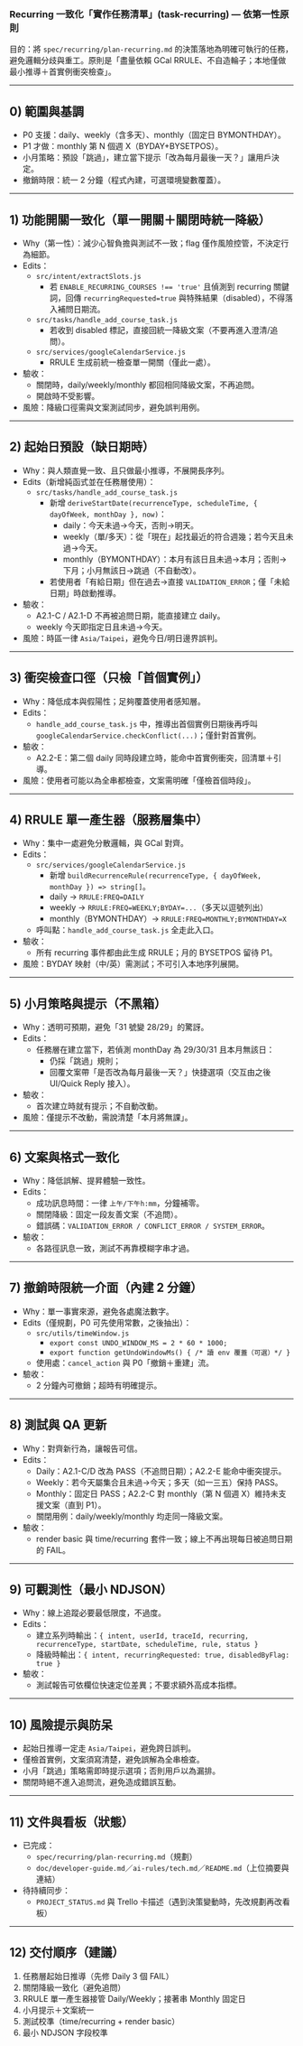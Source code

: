 ### Recurring 一致化「實作任務清單」(task-recurring) — 依第一性原則

目的：將 `spec/recurring/plan-recurring.md` 的決策落地為明確可執行的任務，避免邏輯分歧與重工。原則是「盡量依賴 GCal RRULE、不自造輪子；本地僅做最小推導＋首實例衝突檢查」。

---

## 0) 範圍與基調
- P0 支援：daily、weekly（含多天）、monthly（固定日 BYMONTHDAY）。
- P1 才做：monthly 第 N 個週 X（BYDAY+BYSETPOS）。
- 小月策略：預設「跳過」，建立當下提示「改為每月最後一天？」讓用戶決定。
- 撤銷時限：統一 2 分鐘（程式內建，可選環境變數覆蓋）。

---

## 1) 功能開關一致化（單一開關＋關閉時統一降級）
- Why（第一性）：減少心智負擔與測試不一致；flag 僅作風險控管，不決定行為細節。
- Edits：
  - `src/intent/extractSlots.js`
    - 若 `ENABLE_RECURRING_COURSES !== 'true'` 且偵測到 recurring 關鍵詞，回傳 `recurringRequested=true` 與特殊結果（disabled），不得落入補問日期流。
  - `src/tasks/handle_add_course_task.js`
    - 若收到 disabled 標記，直接回統一降級文案（不要再進入澄清/追問）。
  - `src/services/googleCalendarService.js`
    - RRULE 生成前統一檢查單一開關（僅此一處）。
- 驗收：
  - 關閉時，daily/weekly/monthly 都回相同降級文案，不再追問。
  - 開啟時不受影響。
- 風險：降級口徑需與文案測試同步，避免誤判用例。

---

## 2) 起始日預設（缺日期時）
- Why：與人類直覺一致、且只做最小推導，不展開長序列。
- Edits（新增純函式並在任務層使用）：
  - `src/tasks/handle_add_course_task.js`
    - 新增 `deriveStartDate(recurrenceType, scheduleTime, { dayOfWeek, monthDay }, now)`：
      - daily：今天未過→今天，否則→明天。
      - weekly（單/多天）：從「現在」起找最近的符合週幾；若今天且未過→今天。
      - monthly（BYMONTHDAY）：本月有該日且未過→本月；否則→下月；小月無該日→跳過（不自動改）。
    - 若使用者「有給日期」但在過去→直接 `VALIDATION_ERROR`；僅「未給日期」時啟動推導。
- 驗收：
  - A2.1-C / A2.1-D 不再被追問日期，能直接建立 daily。
  - weekly 今天即指定日且未過→今天。
- 風險：時區一律 `Asia/Taipei`，避免今日/明日邊界誤判。

---

## 3) 衝突檢查口徑（只檢「首個實例」）
- Why：降低成本與假陽性；足夠覆蓋使用者感知層。
- Edits：
  - `handle_add_course_task.js` 中，推導出首個實例日期後再呼叫 `googleCalendarService.checkConflict(...)`；僅針對首實例。
- 驗收：
  - A2.2-E：第二個 daily 同時段建立時，能命中首實例衝突，回清單＋引導。
- 風險：使用者可能以為全串都檢查，文案需明確「僅檢首個時段」。

---

## 4) RRULE 單一產生器（服務層集中）
- Why：集中一處避免分散邏輯，與 GCal 對齊。
- Edits：
  - `src/services/googleCalendarService.js`
    - 新增 `buildRecurrenceRule(recurrenceType, { dayOfWeek, monthDay }) => string[]`。
    - daily → `RRULE:FREQ=DAILY`
    - weekly → `RRULE:FREQ=WEEKLY;BYDAY=...`（多天以逗號列出）
    - monthly（BYMONTHDAY）→ `RRULE:FREQ=MONTHLY;BYMONTHDAY=X`
  - 呼叫點：`handle_add_course_task.js` 全走此入口。
- 驗收：
  - 所有 recurring 事件都由此生成 RRULE；月的 BYSETPOS 留待 P1。
- 風險：BYDAY 映射（中/英）需測試；不可引入本地序列展開。

---

## 5) 小月策略與提示（不黑箱）
- Why：透明可預期，避免「31 號變 28/29」的驚訝。
- Edits：
  - 任務層在建立當下，若偵測 monthDay 為 29/30/31 且本月無該日：
    - 仍採「跳過」規則；
    - 回覆文案帶「是否改為每月最後一天？」快捷選項（交互由之後 UI/Quick Reply 接入）。
- 驗收：
  - 首次建立時就有提示；不自動改動。
- 風險：僅提示不改動，需說清楚「本月將無課」。

---

## 6) 文案與格式一致化
- Why：降低誤解、提昇體驗一致性。
- Edits：
  - 成功訊息時間：一律 `上午/下午h:mm`，分鐘補零。
  - 關閉降級：固定一段友善文案（不追問）。
  - 錯誤碼：`VALIDATION_ERROR / CONFLICT_ERROR / SYSTEM_ERROR`。
- 驗收：
  - 各路徑訊息一致，測試不再靠模糊字串才過。

---

## 7) 撤銷時限統一介面（內建 2 分鐘）
- Why：單一事實來源，避免各處魔法數字。
- Edits（僅規劃，P0 可先使用常數，之後抽出）：
  - `src/utils/timeWindow.js`
    - `export const UNDO_WINDOW_MS = 2 * 60 * 1000;`
    - `export function getUndoWindowMs() { /* 讀 env 覆蓋（可選）*/ }`
  - 使用處：`cancel_action` 與 P0「撤銷＋重建」流。
- 驗收：
  - 2 分鐘內可撤銷；超時有明確提示。

---

## 8) 測試與 QA 更新
- Why：對齊新行為，讓報告可信。
- Edits：
  - Daily：A2.1-C/D 改為 PASS（不追問日期）；A2.2-E 能命中衝突提示。
  - Weekly：若今天屬集合且未過→今天；多天（如一三五）保持 PASS。
  - Monthly：固定日 PASS；A2.2-C 對 monthly（第 N 個週 X）維持未支援文案（直到 P1）。
  - 關閉用例：daily/weekly/monthly 均走同一降級文案。
- 驗收：
  - render basic 與 time/recurring 套件一致；線上不再出現每日被追問日期的 FAIL。

---

## 9) 可觀測性（最小 NDJSON）
- Why：線上追蹤必要最低限度，不過度。
- Edits：
  - 建立系列時輸出：`{ intent, userId, traceId, recurring, recurrenceType, startDate, scheduleTime, rule, status }`
  - 降級時輸出：`{ intent, recurringRequested: true, disabledByFlag: true }`
- 驗收：
  - 測試報告可依欄位快速定位差異；不要求額外高成本指標。

---

## 10) 風險提示與防呆
- 起始日推導一定走 `Asia/Taipei`，避免跨日誤判。
- 僅檢首實例，文案須寫清楚，避免誤解為全串檢查。
- 小月「跳過」策略需即時提示選項；否則用戶以為漏排。
- 關閉時絕不進入追問流，避免造成錯誤互動。

---

## 11) 文件與看板（狀態）
- 已完成：
  - `spec/recurring/plan-recurring.md`（規劃）
  - `doc/developer-guide.md`／`ai-rules/tech.md`／`README.md`（上位摘要與連結）
- 待持續同步：
  - `PROJECT_STATUS.md` 與 Trello 卡描述（遇到決策變動時，先改規劃再改看板）

---

## 12) 交付順序（建議）
1) 任務層起始日推導（先修 Daily 3 個 FAIL）
2) 關閉降級一致化（避免追問）
3) RRULE 單一產生器接管 Daily/Weekly；接著串 Monthly 固定日
4) 小月提示＋文案統一
5) 測試校準（time/recurring + render basic）
6) 最小 NDJSON 字段校準


